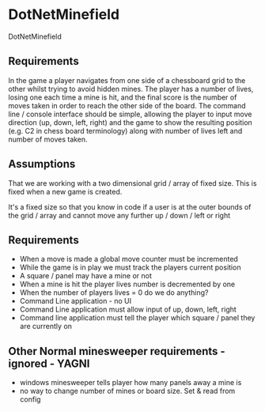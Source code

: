 # DotNetMinefield
DotNetMinefield

## Requirements
In the game a player navigates from one side of a chessboard grid to the other whilst trying to avoid hidden mines. The player has a number of lives, losing one each time a mine is hit, and the final score is the number of moves taken in order to reach the other side of the board.  The command line / console interface should be simple, allowing the player to input move direction (up, down, left, right) and the game to show the resulting position (e.g. C2 in chess board terminology) along with number of lives left and number of moves taken.

## Assumptions
That we are working with a two dimensional grid / array of fixed size. This is fixed when a new game is created.

It's a fixed size so that you know in code if a user is at the outer bounds of the grid / array and cannot move any further up / down / left or right

## Requirements
- When a move is made a global move counter must be incremented
- While the game is in play we must track the players current position
- A square / panel may have a mine or not
- When a mine is hit the player lives number is decremented by one
- When the number of players lives = 0 do we do anything?
- Command Line application - no UI
- Command Line application must allow input of up, down, left, right
- Command line application must tell the player which square / panel they are currently on

## Other Normal minesweeper requirements - ignored - YAGNI
- windows minesweeper tells player how many panels away a mine is
- no way to change number of mines or board size. Set & read from config

